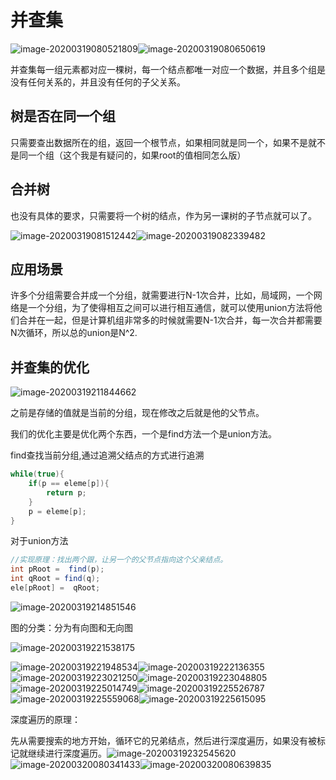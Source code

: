 # 并查集

![image-20200319080521809](images/image-20200319080521809.png)![image-20200319080650619](images/image-20200319080650619.png)

并查集每一组元素都对应一棵树，每一个结点都唯一对应一个数据，并且多个组是没有任何关系的，并且没有任何的子父关系。

## 树是否在同一个组

只需要查出数据所在的组，返回一个根节点，如果相同就是同一个，如果不是就不是同一个组（这个我是有疑问的，如果root的值相同怎么版）

## 合并树

也没有具体的要求，只需要将一个树的结点，作为另一课树的子节点就可以了。

![image-20200319081512442](images/image-20200319081512442.png)![image-20200319082339482](images/image-20200319082339482.png)



## 应用场景

许多个分组需要合并成一个分组，就需要进行N-1次合并，比如，局域网，一个网络是一个分组，为了使得相互之间可以进行相互通信，就可以使用union方法将他们合并在一起，但是计算机组非常多的时候就需要N-1次合并，每一次合并都需要N次循环，所以总的union是N^2.





## 并查集的优化

![image-20200319211844662](images/image-20200319211844662.png)

之前是存储的值就是当前的分组，现在修改之后就是他的父节点。

我们的优化主要是优化两个东西，一个是find方法一个是union方法。

find查找当前分组,通过追溯父结点的方式进行追溯

```java
while(true){
    if(p == eleme[p]){
        return p;
    }
    p = eleme[p];
}
```



对于union方法

```java
//实现原理：找出两个跟，让另一个的父节点指向这个父亲结点。
int pRoot =  find(p);
int qRoot = find(q);
ele[pRoot] =  qRoot;
```

![image-20200319214851546](images/image-20200319214851546.png)

图的分类：分为有向图和无向图

![image-20200319221538175](images/image-20200319221538175.png)

![image-20200319221948534](images/image-20200319221948534.png)![image-20200319222136355](images/image-20200319222136355.png)![image-20200319223021250](images/image-20200319223021250.png)![image-20200319223048805](images/image-20200319223048805.png)![image-20200319225014749](images/image-20200319225014749.png)![image-20200319225526787](images/image-20200319225526787.png)![image-20200319225559068](images/image-20200319225559068.png)![image-20200319225615095](images/image-20200319225615095.png)

深度遍历的原理：

先从需要搜索的地方开始，循环它的兄弟结点，然后进行深度遍历，如果没有被标记就继续进行深度遍历。![image-20200319232545620](images/image-20200319232545620.png)![image-20200320080341433](images/image-20200320080341433.png)![image-20200320080639835](images/image-20200320080639835.png)